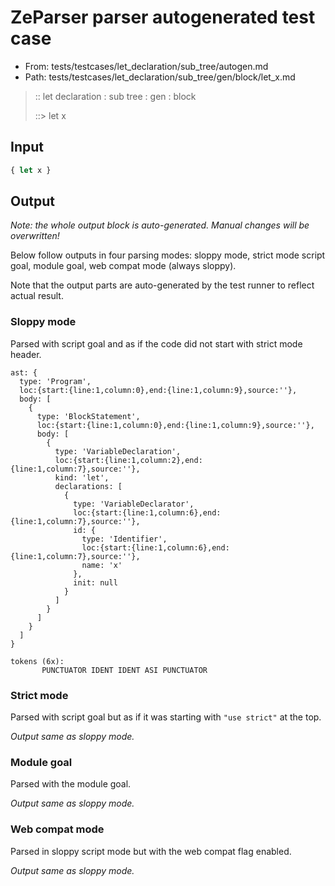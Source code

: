 # ZeParser parser autogenerated test case

- From: tests/testcases/let_declaration/sub_tree/autogen.md
- Path: tests/testcases/let_declaration/sub_tree/gen/block/let_x.md

> :: let declaration : sub tree : gen : block
>
> ::> let x

## Input


`````js
{ let x }
`````

## Output

_Note: the whole output block is auto-generated. Manual changes will be overwritten!_

Below follow outputs in four parsing modes: sloppy mode, strict mode script goal, module goal, web compat mode (always sloppy).

Note that the output parts are auto-generated by the test runner to reflect actual result.

### Sloppy mode

Parsed with script goal and as if the code did not start with strict mode header.

`````
ast: {
  type: 'Program',
  loc:{start:{line:1,column:0},end:{line:1,column:9},source:''},
  body: [
    {
      type: 'BlockStatement',
      loc:{start:{line:1,column:0},end:{line:1,column:9},source:''},
      body: [
        {
          type: 'VariableDeclaration',
          loc:{start:{line:1,column:2},end:{line:1,column:7},source:''},
          kind: 'let',
          declarations: [
            {
              type: 'VariableDeclarator',
              loc:{start:{line:1,column:6},end:{line:1,column:7},source:''},
              id: {
                type: 'Identifier',
                loc:{start:{line:1,column:6},end:{line:1,column:7},source:''},
                name: 'x'
              },
              init: null
            }
          ]
        }
      ]
    }
  ]
}

tokens (6x):
       PUNCTUATOR IDENT IDENT ASI PUNCTUATOR
`````

### Strict mode

Parsed with script goal but as if it was starting with `"use strict"` at the top.

_Output same as sloppy mode._

### Module goal

Parsed with the module goal.

_Output same as sloppy mode._

### Web compat mode

Parsed in sloppy script mode but with the web compat flag enabled.

_Output same as sloppy mode._
